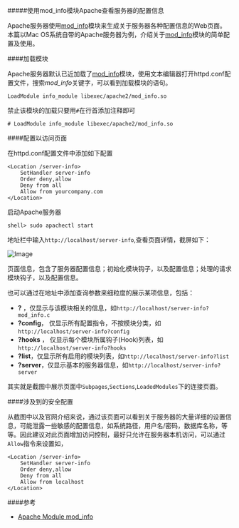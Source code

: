 #####使用mod_info模块Apache查看服务器的配置信息

Apache服务器使用[mod_info](1)模块来生成关于服务器各种配置信息的Web页面。本篇以Mac OS系统自带的Apache服务器为例，介绍关于[mod_info](1)模块的简单配置及使用。

####加载模块

Apache服务器默认已近加载了[mod_info](1)模块，使用文本编辑器打开httpd.conf配置文件，搜索<i>mod_info</i>关键字，可以看到加载模块的语句。

	LoadModule info_module libexec/apache2/mod_info.so

禁止该模块的加载只要用`#`在行首添加注释即可

	# LoadModule info_module libexec/apache2/mod_info.so
	
####配置以访问页面

在httpd.conf配置文件中添加如下配置

	<Location /server-info>
		SetHandler server-info
		Order deny,allow
		Deny from all
		Allow from yourcompany.com
	</Location>
启动Apache服务器
	
	shell> sudo apachectl start
	
地址栏中输入`http://localhost/server-info`,查看页面详情，截屏如下：

![Image](1.png)


页面信息，包含了服务器配置信息；初始化模块钩子，以及配置信息；处理的请求模块钩子，以及配置信息。

也可以通过在地址中添加查询参数来细粒度的展示某项信息，包括：

+ **?<module-name>** ，仅显示与该模块相关的信息，如`http://localhost/server-info?mod_info.c`
+ **?config**， 仅显示所有配置指令，不按模块分类，如`http://localhost/server-info?config`
+ **?hooks** ， 仅显示每个模块所属钩子(Hook)列表，如`http://localhost/server-info?hooks`
+ **?list**，仅显示所有启用的模块列表，如`http://localhost/server-info?list`
+ **?server**，仅显示基本的服务器信息，如`http://localhost/server-info?server`

其实就是截图中展示页面中`Subpages`,`Sections`,`LoadedModules`下的连接页面。

####涉及到的安全配置

从截图中以及官网介绍来说，通过该页面可以看到关于服务器的大量详细的设置信息，可能泄露一些敏感的配置信息，如系统路径，用户名/密码，数据库名称，等等。因此建议对此页面增加访问控制，最好只允许在服务器本机访问，可以通过`Allow`指令来设置如，

	<Location /server-info>
		SetHandler server-info
		Order deny,allow
		Deny from all
		Allow from localhost
	</Location>
	
####参考

+ [Apache Module mod_info](http://httpd.apache.org/docs/2.2/mod/mod_info.html)

[1]: http://httpd.apache.org/docs/2.2/mod/mod_info.html